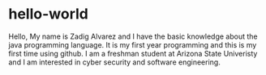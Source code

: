 # hello-world
Hello,
My name is Zadig Alvarez and I have the basic knowledge about the java programming language. It is my first year programming and this is my first time using github. I am a freshman student at Arizona State Univeristy and I am interested in cyber security and software engineering. 
